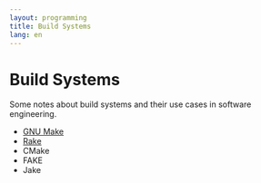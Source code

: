 ```yaml
---
layout: programming
title: Build Systems
lang: en
---
```

# Build Systems
Some notes about build systems and their use cases in software engineering.

* [GNU Make](gnu_make.html)
* [Rake](rake.html)
* CMake
* FAKE
* Jake


